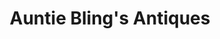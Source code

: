 ---
title: "Auntie Bling's Antiques"
url: /waterville/auntie-blings-antiques/
shop: Antiquitäten
---